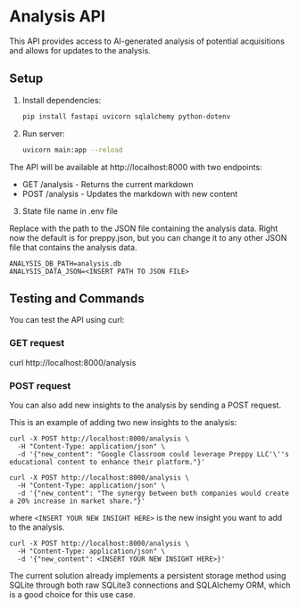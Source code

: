 # Analysis API

This API provides access to AI-generated analysis of potential acquisitions and allows for updates to the analysis.

## Setup

1. Install dependencies:

   ```bash
   pip install fastapi uvicorn sqlalchemy python-dotenv
   ```

2. Run server:

   ```bash
   uvicorn main:app --reload
   ```

The API will be available at http://localhost:8000 with two endpoints:
- GET /analysis - Returns the current markdown
- POST /analysis - Updates the markdown with new content

3. State file name in .env file

Replace with the path to the JSON file containing the analysis data.
Right now the default is for preppy.json, but you can change it to any other JSON file that contains the analysis data.

```
ANALYSIS_DB_PATH=analysis.db
ANALYSIS_DATA_JSON=<INSERT PATH TO JSON FILE>
```

## Testing and Commands

You can test the API using curl:

### GET request

curl http://localhost:8000/analysis

### POST request

You can also add new insights to the analysis by sending a POST request.

This is an example of adding two new insights to the analysis:

```
curl -X POST http://localhost:8000/analysis \
  -H "Content-Type: application/json" \
  -d '{"new_content": "Google Classroom could leverage Preppy LLC'\''s educational content to enhance their platform."}'

curl -X POST http://localhost:8000/analysis \
  -H "Content-Type: application/json" \
  -d '{"new_content": "The synergy between both companies would create a 20% increase in market share."}'
```

where `<INSERT YOUR NEW INSIGHT HERE>` is the new insight you want to add to the analysis.

```
curl -X POST http://localhost:8000/analysis \
  -H "Content-Type: application/json" \
  -d '{"new_content": <INSERT YOUR NEW INSIGHT HERE>}'
```

The current solution already implements a persistent storage method using SQLite through both raw SQLite3 connections and SQLAlchemy ORM, which is a good choice for this use case.
